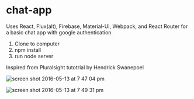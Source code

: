 # chat-app
Uses React, Flux(alt), Firebase, Material-UI, Webpack, and React Router for a basic chat app with google authentication.

1. Clone to computer
2. npm install 
3. run node server 

Inspired from Pluralsight tutotrial by Hendrick Swanepoel

![screen shot 2016-05-13 at 7 47 04 pm](https://cloud.githubusercontent.com/assets/6344422/15265525/a3a8b67c-1943-11e6-8f81-fed4700a85ca.png)

![screen shot 2016-05-13 at 7 49 31 pm](https://cloud.githubusercontent.com/assets/6344422/15265531/de509470-1943-11e6-9d48-7a018e1eceb8.png)




